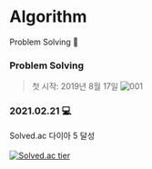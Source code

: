 # Algorithm
 Problem Solving :sunflower: <br>

### Problem Solving
> 첫 시작: 2019년 8월 17일
![001](https://user-images.githubusercontent.com/79067549/108618447-adb67e00-7461-11eb-929c-1ce01391156f.PNG)

### 2021.02.21 💻

Solved.ac 다이아 5 달성 <br> <br>
[![Solved.ac tier](http://mazassumnida.wtf/api/v2/generate_badge?boj=seuha516)](https://solved.ac/seuha516)
